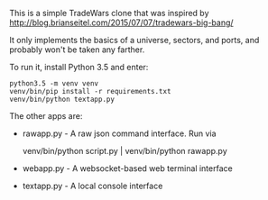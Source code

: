 This is a simple TradeWars clone that was inspired by http://blog.brianseitel.com/2015/07/07/tradewars-big-bang/

It only implements the basics of a universe, sectors, and ports, and probably won't be taken any farther.

To run it, install Python 3.5 and enter:

    python3.5 -m venv venv
    venv/bin/pip install -r requirements.txt
    venv/bin/python textapp.py

The other apps are:

  * rawapp.py - A raw json command interface.  Run via

      venv/bin/python script.py | venv/bin/python rawapp.py

  * webapp.py - A websocket-based web terminal interface
  * textapp.py - A local console interface